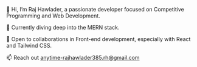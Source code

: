👋 Hi, I’m Raj Hawlader, a passionate developer focused on Competitive Programming and Web Development.

🧠 Currently diving deep into the MERN stack.

💼 Open to collaborations in Front-end development, especially with React and Tailwind CSS.

📫 Reach out anytime-rajhawlader385.rh@gmail.com
